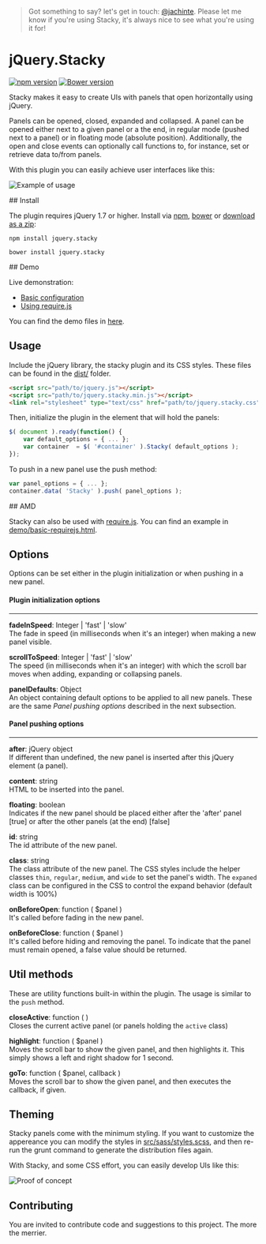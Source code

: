 > Got something to say? let's get in touch: [@jachinte](https://twitter.com/jachinte). Please let me know if you're using Stacky, it's always nice to see what you're using it for!

# jQuery.Stacky
[![npm version](https://badge.fury.io/js/jquery.stacky.svg)](http://badge.fury.io/js/jquery.stacky)
[![Bower version](https://badge.fury.io/bo/jquery.stacky.svg)](http://badge.fury.io/bo/jquery.stacky)

Stacky makes it  easy to create UIs with panels that open horizontally using jQuery.

Panels can be opened, closed, expanded and collapsed. A panel can be opened either next to a given panel or a the end, in regular mode (pushed next to a panel) or in floating mode (absolute position). Additionally, the open and close events can optionally call functions to, for instance, set or retrieve data to/from panels.

With this plugin you can easily achieve user interfaces like this:

![Example of usage](http://g.recordit.co/70FTWtUheK.gif)

## Install

The plugin requires jQuery 1.7 or higher. Install via [npm](https://www.npmjs.com/package/jquery.stacky), [bower](https://github.com/jachinte/jquery.stacky/blob/master/bower.json) or [download as a zip](https://github.com/jachinte/jquery.stacky/archive/master.zip):

```
npm install jquery.stacky
```

```
bower install jquery.stacky
```

## Demo

Live demonstration:

- [Basic configuration](http://jachinte.github.io/jquery.stacky/basic.html)
- [Using require.js](http://jachinte.github.io/jquery.stacky/basic-requirejs.html)

You can find the demo files in [here](demo/).

## Usage

Include the jQuery library, the stacky plugin and its CSS styles. These files can be found in the [dist/](dist/) folder.
```html
<script src="path/to/jquery.js"></script>
<script src="path/to/jquery.stacky.min.js"></script>
<link rel="stylesheet" type="text/css" href="path/to/jquery.stacky.css" />
```

Then, initialize the plugin in the element that will hold the panels:

```javascript
$( document ).ready(function() {
    var default_options = { ... };
    var container  = $( '#container' ).Stacky( default_options );
});
```

To push in a new panel use the push method:

```javascript
var panel_options = { ... };
container.data( 'Stacky' ).push( panel_options );
```

## AMD

Stacky can also be used with [require.js](http://requirejs.org/). You can find an example in [demo/basic-requirejs.html](demo/basic-requirejs.html).

## Options

Options can be set either in the plugin initialization or when pushing in a new panel.

#### Plugin initialization options
---

__fadeInSpeed__: Integer | 'fast' | 'slow'  
The fade in speed (in milliseconds when it's an integer) when making a new panel visible.

__scrollToSpeed__: Integer | 'fast' | 'slow'  
The speed (in milliseconds when it's an integer) with which the scroll bar moves when adding, expanding or collapsing panels.

__panelDefaults__: Object  
An object containing default options to be applied to all new panels. These are the same *Panel pushing options* described in the next subsection.

#### Panel pushing options
---

__after__: jQuery object    
If different than undefined, the new panel is inserted after this jQuery element (a panel).

__content__: string    
HTML to be inserted into the panel.

__floating__: boolean  
Indicates if the new panel should be placed either after the 'after' panel [true] or after the other panels (at the end) [false]

__id__: string    
The id attribute of the new panel.

__class__: string    
The class attribute of the new panel. The CSS styles include the helper classes `thin`, `regular`, `medium`, and `wide` to set the panel's width. The `expaned` class can be configured in the CSS to control the expand behavior (default width is 100%)

__onBeforeOpen__: function ( $panel )    
It's called before fading in the new panel.

__onBeforeClose__: function ( $panel )    
It's called before hiding and removing the panel. To indicate that the panel must remain opened, a false value should be returned.

## Util methods

These are utility functions built-in within the plugin. The usage is similar to the `push` method.

__closeActive__: function (  )    
Closes the current active panel (or panels holding the `active` class)

__highlight__: function ( $panel )    
Moves the scroll bar to show the given panel, and then highlights it. This simply shows a left and right shadow for 1 second.

__goTo__: function ( $panel, callback )    
Moves the scroll bar to show the given panel, and then executes the callback, if given.

## Theming

Stacky panels come with the minimum styling. If you want to customize the appereance you can modify the styles in [src/sass/styles.scss](src/sass/styles.scss), and then re-run the grunt command to generate the distribution files again.

With Stacky, and some CSS effort, you can easily develop UIs like this:

![Proof of concept](https://lh5.googleusercontent.com/-IbzrKK6aGVk/VSoIl_cjqrI/AAAAAAAALnY/j0UK7r9n18s/w1374-h691-no/dribbble.png)

## Contributing

You are invited to contribute code and suggestions to this project. The more the merrier.
